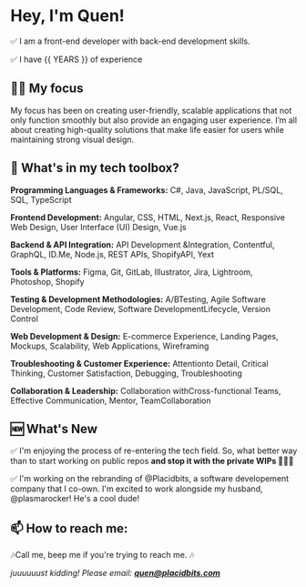 # Hey, I'm Quen!

✅ I am a front-end developer with back-end development skills. 

✅ I have {{ YEARS }} of experience

## 🧘‍♀️ My focus
My focus has been on creating user-friendly, scalable applications that not only function smoothly but also provide an engaging user experience. I’m all about creating high-quality solutions that make life easier for users while maintaining strong visual design. 

## 🧰 What's in my tech toolbox? 
**Programming Languages & Frameworks:** C#​, Java, JavaScript, PL/​SQL, SQL, TypeScript 

**Frontend Development:** Angular, CSS, HTML, Next.​js, React, Responsive ​Web ​Design, User ​Interface ​(​UI)​ ​Design, Vue.​js 

**Backend & API Integration:** API ​Development ​&​ ​Integration, Contentful, GraphQL, ID.​Me, Node.​js, REST ​APIs, Shopify ​API, Yext

**Tools & Platforms:** Figma, Git, GitLab, Illustrator, Jira, Lightroom, Photoshop, Shopify

**Testing & Development Methodologies:** A/​B ​Testing, Agile ​Software ​Development, Code ​Review, Software ​Development ​Lifecycle, Version ​Control

**Web Development & Design:** E-commerce ​Experience, Landing ​Pages, Mockups, Scalability, Web ​Applications, Wireframing

**Troubleshooting & Customer Experience:** Attention ​to ​Detail, Critical ​Thinking, Customer ​Satisfaction, Debugging, Troubleshooting

**Collaboration & Leadership:** Collaboration ​with ​Cross-functional ​Teams, Effective ​Communication, Mentor, Team ​Collaboration

## 🆕 What's New
✅  I'm enjoying the process of re-entering the tech field. So, what better way than to start working on public repos **and stop it with the private WIPs 🤦🏽‍♀️**

✅ I'm working on the rebranding of @Placidbits, a software developement company that I co-own. I'm excited to work alongside my husband, @plasmarocker! He's a cool dude!

## 📫 How to reach me: 
🎶Call me, beep me if you're trying to reach me. 🎶 

_juuuuuust kidding! Please email: **quen@placidbits.com**_

